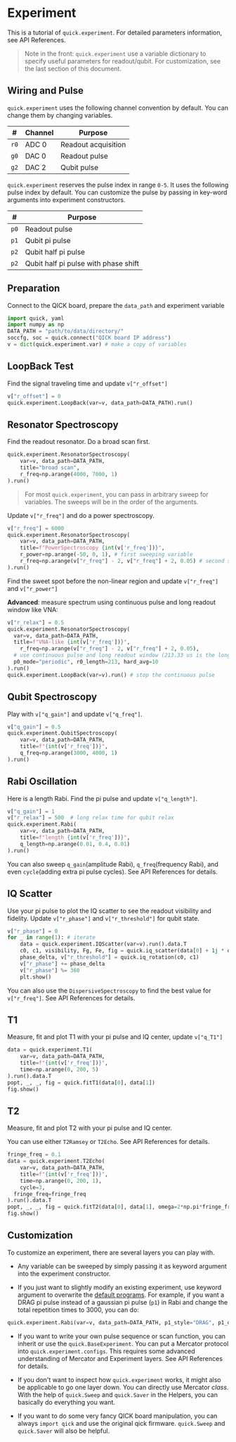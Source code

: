 # Experiment

This is a tutorial of `quick.experiment`. For detailed parameters information, see API References.

> Note in the front: `quick.experiment` use a variable dictionary to specify useful parameters for readout/qubit. For customization, see the last section of this document.

## Wiring and Pulse

`quick.experiment` uses the following channel convention by default. You can change them by changing variables.

|#|Channel|Purpose|
|---|---|---|
|`r0`|ADC 0|Readout acquisition|
|`g0`|DAC 0|Readout pulse|
|`g2`|DAC 2|Qubit pulse|

`quick.experiment` reserves the pulse index in range `0-5`. It uses the following pulse index by default. You can customize the pulse by passing in key-word arguments into experiment constructors.

|#|Purpose|
|---|---|
|`p0`|Readout pulse|
|`p1`|Qubit pi pulse|
|`p2`|Qubit half pi pulse|
|`p2`|Qubit half pi pulse with phase shift|

## Preparation

Connect to the QICK board, prepare the `data_path` and experiment variable

```python
import quick, yaml
import numpy as np
DATA_PATH = "path/to/data/directory/"
soccfg, soc = quick.connect("QICK board IP address")
v = dict(quick.experiment.var) # make a copy of variables
```

## LoopBack Test

Find the signal traveling time and update `v["r_offset"]`

```python
v["r_offset"] = 0
quick.experiment.LoopBack(var=v, data_path=DATA_PATH).run()
```

## Resonator Spectroscopy

Find the readout resonator. Do a broad scan first.

```python
quick.experiment.ResonatorSpectroscopy(
	var=v, data_path=DATA_PATH,
	title="broad scan",
	r_freq=np.arange(4000, 7000, 1)
).run()
```

> For most `quick.experiment`, you can pass in arbitrary sweep for variables. The sweeps will be in the order of the arguments.

Update `v["r_freq"]` and do a power spectroscopy.

```python
v["r_freq"] = 6000
quick.experiment.ResonatorSpectroscopy(
	var=v, data_path=DATA_PATH,
	title=f"PowerSpectroscopy {int(v['r_freq'])}",
	r_power=np.arange(-50, 0, 1), # first sweeping variable
	r_freq=np.arange(v["r_freq"] - 2, v["r_freq"] + 2, 0.05) # second sweeping variable
).run()
```

Find the sweet spot before the non-linear region and update `v["r_freq"]` and `v["r_power"]`

**Advanced**: measure spectrum using continuous pulse and long readout window like VNA:

```python
v["r_relax"] = 0.5
quick.experiment.ResonatorSpectroscopy(
  var=v, data_path=DATA_PATH,
  title=f"VNA-like {int(v['r_freq'])}",
	r_freq=np.arange(v["r_freq"] - 2, v["r_freq"] + 2, 0.05),
  # use continuous pulse and long readout window (213.33 us is the longest readout)
  p0_mode="periodic", r0_length=213, hard_avg=10
).run()
quick.experiment.LoopBack(var=v).run() # stop the continuous pulse
```

## Qubit Spectroscopy

Play with `v["q_gain"]` and update `v["q_freq"]`.

```python
v["q_gain"] = 0.5
quick.experiment.QubitSpectroscopy(
	var=v, data_path=DATA_PATH,
	title=f"{int(v['r_freq'])}",
	q_freq=np.arange(3000, 4000, 1)
).run()
```

## Rabi Oscillation

Here is a length Rabi. Find the pi pulse and update `v["q_length"]`.

```python
v["q_gain"] = 1
v["r_relax"] = 500  # long relax time for qubit relax
quick.experiment.Rabi(
	var=v, data_path=DATA_PATH,
	title=f"length {int(v['r_freq'])}",
	q_length=np.arange(0.01, 0.4, 0.01)
).run()
```

You can also sweep `q_gain`(amplitude Rabi), `q_freq`(frequency Rabi), and even `cycle`(adding extra pi pulse cycles). See API References for details.

## IQ Scatter

Use your pi pulse to plot the IQ scatter to see the readout visibility and fidelity. Update `v["r_phase"]` and `v["r_threshold"]` for qubit state.

```python
v["r_phase"] = 0
for _ in range(1): # iterate
    data = quick.experiment.IQScatter(var=v).run().data.T
    c0, c1, visibility, Fg, Fe, fig = quick.iq_scatter(data[0] + 1j * data[1], data[2] + 1j * data[3])
    phase_delta, v["r_threshold"] = quick.iq_rotation(c0, c1)
    v["r_phase"] += phase_delta
    v["r_phase"] %= 360
    plt.show()
```

You can also use the `DispersiveSpectroscopy` to find the best value for `v["r_freq"]`. See API References for details.

## T1

Measure, fit and plot T1 with your pi pulse and IQ center, update `v["q_T1"]`

```python
data = quick.experiment.T1(
	var=v, data_path=DATA_PATH,
	title=f"{int(v['r_freq'])}",
	time=np.arange(0, 200, 5)
).run().data.T
popt, _, _, fig = quick.fitT1(data[0], data[1])
fig.show()
```

## T2

Measure, fit and plot T2 with your pi pulse and IQ center.

You can use either `T2Ramsey` or `T2Echo`. See API References for details.

```python
fringe_freq = 0.1
data = quick.experiment.T2Echo(
	var=v, data_path=DATA_PATH,
	title=f"{int(v['r_freq'])}",
	time=np.arange(0, 200, 1),
	cycle=3,
  fringe_freq=fringe_freq
).run().data.T
popt, _, _, fig = quick.fitT2(data[0], data[1], omega=2*np.pi*fringe_freq)
fig.show()
```

## Customization

To customize an experiment, there are several layers you can play with.

- Any variable can be sweeped by simply passing it as keyword argument into the experiment constructor.

- If you just want to slightly modify an existing experiment, use keyword argument to overwrite the [default programs](https://github.com/clelandlab/quick/blob/main/quick/constants/experiment.yml). For example, if you want a DRAG pi pulse instead of a gaussian pi pulse (`p1`) in Rabi and change the total repetition times to 3000, you can do:

```python
quick.experiment.Rabi(var=v, data_path=DATA_PATH, p1_style="DRAG", p1_delta=-180, rep=3000).run()
```

- If you want to write your own pulse sequence or scan function, you can inherit or use the `quick.BaseExperiment`. You can put a Mercator protocol into `quick.experiment.configs`. This requires some advanced understanding of Mercator and Experiment layers. See API References for details.

- If you don't want to inspect how `quick.experiment` works, it might also be applicable to go one layer down. You can directly use Mercator *class*. With the help of `quick.Sweep` and `quick.Saver` in the Helpers, you can basically do everything you want.

- If you want to do some very fancy QICK board manipulation, you can always `import qick` and use the original qick firmware. `quick.Sweep` and `quick.Saver` will also be helpful.

